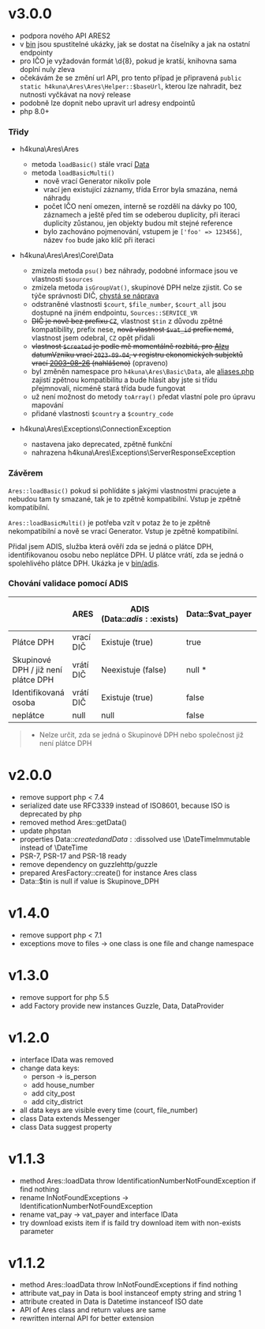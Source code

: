 # v3.0.0

- podpora nového API ARES2
- v [bin](./bin) jsou spustitelné ukázky, jak se dostat na číselníky a jak na ostatní endpointy
- pro IČO je vyžadován formát \d{8}, pokud je kratší, knihovna sama doplní nuly zleva
- očekávám že se změní url API, pro tento případ je připravená `public static h4kuna\Ares\Ares\Helper::$baseUrl`, kterou lze nahradit, bez nutnosti vyčkávat na nový release
- podobně lze dopnit nebo upravit url adresy endpointů
- php 8.0+

### Třidy

- h4kuna\Ares\Ares
  - metoda `loadBasic()` stále vrací [Data](./src/Ares/Core/Data.php)
  - metoda `loadBasicMulti()` 
    - nově vrací Generator nikoliv pole 
    - vrací jen existující záznamy, třída Error byla smazána, nemá náhradu
    - počet IČO není omezen, interně se rozdělí na dávky po 100, záznamech a ještě před tím se odeberou duplicity, při iteraci duplicity zůstanou, jen objekty budou mít stejné reference
    - bylo zachováno pojmenování, vstupem je `['foo' => 123456]`, název `foo` bude jako klíč při iteraci


- h4kuna\Ares\Ares\Core\Data
  - zmizela metoda `psu()` bez náhrady, podobné informace jsou ve vlastnosti `$sources`
  - zmizela metoda `isGroupVat()`, skupinové DPH nelze zjistit. Co se týče správnosti DIČ, [chystá se náprava](https://github.com/h4kuna/ares/issues/30#issuecomment-1719170527)
  - odstraněné vlastnosti `$court`, `$file_number`, `$court_all` jsou dostupné na jiném endpointu, `Sources::SERVICE_VR`
  - ~~DIČ je nově bez prefixu `CZ`~~, vlastnost `$tin` z důvodu zpětné kompatibility, prefix nese, ~~nová vlastnost `$vat_id` prefix nemá~~, vlastnost jsem odebral, `CZ` opět přidali
  - ~~vlastnost `$created` je podle mě momentálně rozbitá, pro [Alzu](https://ares.gov.cz/ekonomicke-subjekty-v-be/rest/ekonomicke-subjekty/27082440) datumVzniku vrací `2023-09-04`, v registru ekonomických subjektů vrací [2003-08-26](https://ares.gov.cz/ekonomicke-subjekty-v-be/rest/ekonomicke-subjekty-res/27082440) (nahlášeno)~~ (opraveno)
  - byl změněn namespace pro `h4kuna\Ares\Basic\Data`, ale [aliases.php](./src/aliases.php) zajistí zpětnou kompatibilitu a bude hlásit aby jste si třídu přejmnovali, nicméně stará třída bude fungovat
  - už není možnost do metody `toArray()` předat vlastní pole pro úpravu mapování
  - přidané vlastnosti `$country` a `$country_code`

- h4kuna\Ares\Exceptions\ConnectionException
  - nastavena jako deprecated, zpětně funkční
  - nahrazena h4kuna\Ares\Exceptions\ServerResponseException

### Závěrem

`Ares::loadBasic()` pokud si pohlídáte s jakými vlastnostmi pracujete a nebudou tam ty smazané, tak je to zpětně kompatibilní. Vstup je zpětně kompatibilní.

`Ares::loadBasicMulti()` je potřeba vzít v potaz že to je zpětně nekompatibilní a nově se vrací Generator. Vstup je zpětně kompatibilní.

Přidal jsem ADIS, služba která ověří zda se jedná o plátce DPH, identifikovanou osobu nebo neplátce DPH. U plátce vrátí, zda se jedná o spolehlivého plátce DPH. Ukázka je v [bin/adis](./bin/adis).

### Chování validace pomocí ADIS

|                                     | ARES      | ADIS (Data::$adis::$exists) | Data::$vat_payer | Data::$tin | Spolehlivý plátce DPH Data::$adis::$reliable |
|-------------------------------------|-----------|-----------------------------|------------------|------------|----------------------------------------------|
| Plátce DPH                          | vrací DIČ | Existuje (true)             | true             | vyplněno   | true/false                                   |
| Skupinové DPH / již není plátce DPH | vrátí DIČ | Neexistuje (false)          | null *           | null       | null                                         |
| Identifikovaná osoba                | vrátí DIČ | Existuje (true)             | false            | vyplněno   | null                                         |
| neplátce                            | null      | null                        | false            | null       | null                                         |

> * Nelze určit, zda se jedná o Skupinové DPH nebo společnost již není plátce DPH

# v2.0.0

- remove support php < 7.4
- serialized date use RFC3339 instead of ISO8601, because ISO is deprecated by php
- removed method Ares::getData()
- update phpstan
- properties Data::$created and Data::$dissolved use \DateTimeImmutable instead of \DateTime
- PSR-7, PSR-17 and PSR-18 ready
- remove dependency on guzzlehttp/guzzle
- prepared AresFactory::create() for instance Ares class
- Data::$tin is null if value is Skupinove_DPH

# v1.4.0

- remove support php < 7.1
- exceptions move to files -> one class is one file and change namespace

# v1.3.0

- remove support for php 5.5
- add Factory provide new instances Guzzle, Data, DataProvider

# v1.2.0

- interface IData was removed
- change data keys:
   - person -> is_person 
   - add house_number
   - add city_post
   - add city_district
- all data keys are visible every time (court, file_number)
- class Data extends Messenger
- class Data suggest property

# v1.1.3

- method Ares::loadData throw IdentificationNumberNotFoundException if find nothing
- rename InNotFoundExceptions -> IdentificationNumberNotFoundException
- rename vat_pay -> vat_payer and interface IData
- try download exists item if is faild try download item with non-exists parameter

# v1.1.2

- method Ares::loadData throw InNotFoundExceptions if find nothing
- attribute vat_pay in Data is bool instanceof empty string and string 1
- attribute created in Data is Datetime instanceof ISO date
- API of Ares class and return values are same
- rewritten internal API for better extension
